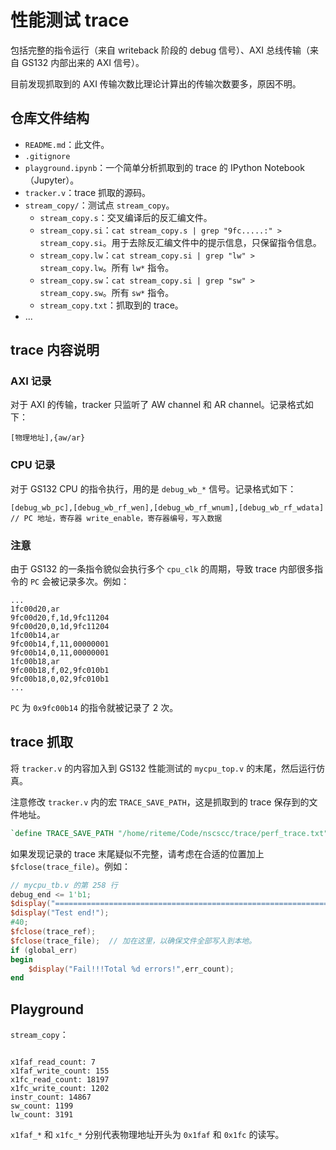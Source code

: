 # 性能测试 trace

包括完整的指令运行（来自 writeback 阶段的 debug 信号）、AXI 总线传输（来自 GS132 内部出来的 AXI 信号）。

目前发现抓取到的 AXI 传输次数比理论计算出的传输次数要多，原因不明。

## 仓库文件结构

* `README.md`：此文件。
* `.gitignore`
* `playground.ipynb`：一个简单分析抓取到的 trace 的 IPython Notebook（Jupyter）。
* `tracker.v`：trace 抓取的源码。
* `stream_copy/`：测试点 `stream_copy`。
    * `stream_copy.s`：交叉编译后的反汇编文件。
    * `stream_copy.si`：`cat stream_copy.s | grep "9fc.....:" > stream_copy.si`。用于去除反汇编文件中的提示信息，只保留指令信息。
    * `stream_copy.lw`：`cat stream_copy.si | grep "lw" > stream_copy.lw`。所有 `lw*` 指令。
    * `stream_copy.sw`：`cat stream_copy.si | grep "sw" > stream_copy.sw`。所有 `sw*` 指令。
    * `stream_copy.txt`：抓取到的 trace。
* ...

## trace 内容说明
### AXI 记录

对于 AXI 的传输，tracker 只监听了 AW channel 和 AR channel。记录格式如下：

```
[物理地址],{aw/ar}
```

### CPU 记录

对于 GS132 CPU 的指令执行，用的是 `debug_wb_*` 信号。记录格式如下：

```
[debug_wb_pc],[debug_wb_rf_wen],[debug_wb_rf_wnum],[debug_wb_rf_wdata]
// PC 地址，寄存器 write_enable，寄存器编号，写入数据
```

### 注意

由于 GS132 的一条指令貌似会执行多个 `cpu_clk` 的周期，导致 trace 内部很多指令的 `PC` 会被记录多次。例如：

```
...
1fc00d20,ar
9fc00d20,f,1d,9fc11204
9fc00d20,0,1d,9fc11204
1fc00b14,ar
9fc00b14,f,11,00000001
9fc00b14,0,11,00000001
1fc00b18,ar
9fc00b18,f,02,9fc010b1
9fc00b18,0,02,9fc010b1
...
```

`PC` 为 `0x9fc00b14` 的指令就被记录了 2 次。

## trace 抓取

将 `tracker.v` 的内容加入到 GS132 性能测试的 `mycpu_top.v` 的末尾，然后运行仿真。

注意修改 `tracker.v` 内的宏 `TRACE_SAVE_PATH`，这是抓取到的 trace 保存到的文件地址。

```verilog
`define TRACE_SAVE_PATH "/home/riteme/Code/nscscc/trace/perf_trace.txt"
```

如果发现记录的 trace 末尾疑似不完整，请考虑在合适的位置加上 `$fclose(trace_file)`。例如：

```verilog
// mycpu_tb.v 的第 258 行
debug_end <= 1'b1;
$display("==============================================================");
$display("Test end!");
#40;
$fclose(trace_ref);
$fclose(trace_file);  // 加在这里，以确保文件全部写入到本地。
if (global_err)
begin
    $display("Fail!!!Total %d errors!",err_count);
end
```

## Playground

`stream_copy`：

```

x1faf_read_count: 7
x1faf_write_count: 155
x1fc_read_count: 18197
x1fc_write_count: 1202
instr_count: 14867
sw_count: 1199
lw_count: 3191
```

`x1faf_*` 和 `x1fc_*` 分别代表物理地址开头为 `0x1faf` 和 `0x1fc` 的读写。